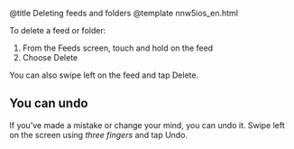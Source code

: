 @title Deleting feeds and folders
@template nnw5ios_en.html

To delete a feed or folder:

1. From the Feeds screen, touch and hold on the feed
2. Choose Delete

You can also swipe left on the feed and tap Delete.


You can undo
------------

If you’ve made a mistake or change your mind, you can undo it. Swipe left on the screen using *three fingers* and tap Undo.
